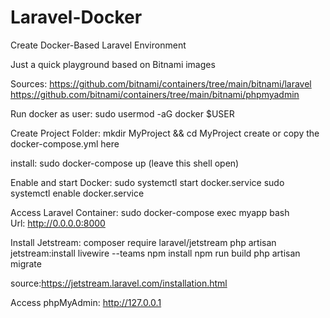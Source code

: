 # Laravel-Docker
Create Docker-Based Laravel Environment 

Just a quick playground based on Bitnami images

Sources:
https://github.com/bitnami/containers/tree/main/bitnami/laravel
https://github.com/bitnami/containers/tree/main/bitnami/phpmyadmin

Run docker as user:
sudo usermod -aG docker $USER

Create Project Folder:
mkdir MyProject && cd MyProject
create or copy the docker-compose.yml here

install: sudo docker-compose up (leave this shell open)

Enable and start Docker:
sudo systemctl start docker.service
sudo systemctl enable docker.service

Access Laravel Container:
sudo docker-compose exec myapp bash  
Url: http://0.0.0.0:8000

Install Jetstream:
composer require laravel/jetstream
php artisan jetstream:install livewire --teams
npm install
npm run build
php artisan migrate

source:https://jetstream.laravel.com/installation.html


Access phpMyAdmin:
http://127.0.0.1

